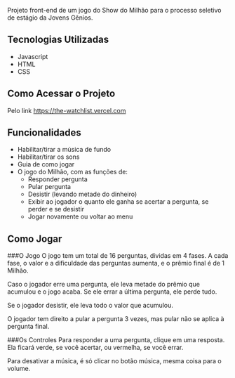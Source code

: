 Projeto front-end de um jogo do Show do Milhão para o processo seletivo de estágio da Jovens Gênios.

## Tecnologias Utilizadas
* Javascript
* HTML
* CSS

## Como Acessar o Projeto
Pelo link https://the-watchlist.vercel.com

## Funcionalidades
* Habilitar/tirar a música de fundo
* Habilitar/tirar os sons
* Guia de como jogar
* O jogo do Milhão, com as funções de:
  * Responder pergunta
  * Pular pergunta
  * Desistir (levando metade do dinheiro)
  * Exibir ao jogador o quanto ele ganha se acertar a pergunta, se perder e se desistir
  * Jogar novamente ou voltar ao menu 

## Como Jogar
###O Jogo
O jogo tem um total de 16 perguntas, dividas em 4 fases. A cada fase, o valor e a dificuldade das perguntas aumenta, e o prêmio final é de 1 Milhão.

Caso o jogador erre uma pergunta, ele leva metade do prêmio que acumulou e o jogo acaba. Se ele errar a última pergunta, ele perde tudo.

Se o jogador desistir, ele leva todo o valor que acumulou.

O jogador tem direito a pular a pergunta 3 vezes, mas pular não se aplica à pergunta final.

###Os Controles
Para responder a uma pergunta, clique em uma resposta. Ela ficará verde, se você acertar, ou vermelha, se você errar.

Para desativar a música, é só clicar no botão música, mesma coisa para o volume.

